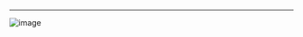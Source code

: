 ------------------------------------------------------------------------------------------------------

![image](https://github.com/user-attachments/assets/ba7abcad-672f-42f4-9ef7-9874cc1fad2d)
